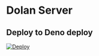 # Dolan Server

## Deploy to Deno deploy
[![Deploy](https://deno.com/deno-deploy-button.svg)](https://dash.deno.com/new?url=https://raw.githubusercontent.com/dolan-x/dolan-server/dev/src/server.ts)

